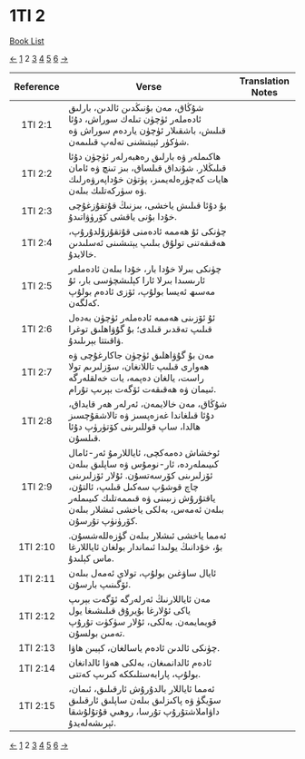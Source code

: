 # 1TI 2
[Book List](../README.md)

[<-](./chapter_1.md) [1](./chapter_1.md) 2 [3](./chapter_3.md) [4](./chapter_4.md) [5](./chapter_5.md) [6](./chapter_6.md) [->](./chapter_3.md)

| Reference | Verse | Translation Notes |
|:---------:|-------|-------------------|
|1TI 2:1|شۇڭاق، مەن بۇنىڭدىن ئالدىن، بارلىق ئادەملەر ئۈچۈن تىلەك سوراش، دۇئا قىلىش، باشقىلار ئۈچۈن ياردەم سوراش ۋە شۈكۈر ئېيتىشنى تەلەپ قىلىمەن.||
|1TI 2:2|ھاكىملەر ۋە بارلىق رەھبەرلەر ئۈچۈن دۇئا قىلىڭلار. شۇنداق قىلساق، بىز تىنچ ۋە ئامان ھايات كەچۈرەلەيمىز، پۈتۈن خۇداپەرۋەرلىك ۋە سۈركەتلىك بىلەن.||
|1TI 2:3|بۇ دۇئا قىلىش ياخشى، بىزنىڭ قۇتقۇزغۇچى خۇدا بۇنى ياقشى كۆرۈۋاتىدۇ.||
|1TI 2:4|چۈنكى ئۇ ھەممە ئادەمنى قۇتقۇزۇلدۇرۇپ، ھەقىقەتنى تولۇق بىلىپ يېتىشىنى ئەسلىدىن خالايدۇ.||
|1TI 2:5|چۈنكى بىرلا خۇدا بار، خۇدا بىلەن ئادەملەر ئارىسىدا بىرلا ئارا كېلىشچۈسى بار، ئۇ مەسىھ ئەيسا بولۇپ، ئۆزى ئادەم بولۇپ كەلگەن.||
|1TI 2:6|ئۇ ئۆزىنى ھەممە ئادەملەر ئۈچۈن بەدەل قىلىپ تەقدىر قىلدى؛ بۇ گۇۋاھلىق توغرا ۋاقىتتا بېرىلىدۇ.||
|1TI 2:7|مەن بۇ گۇۋاھلىق ئۈچۈن جاكارغۇچى ۋە ھەوارى قىلىپ تاللانغان، سۆزلىرىم تولا راست، يالغان دەپمە، يات خەلقلەرگە ئىيمان ۋە ھەقىقەت ئۆگەت بېرىپ تۇرام.||
|1TI 2:8|شۇڭاق، مەن خالايمەن، ئەرلەر ھەر قايداق، دۇئا قىلغاندا غەزەپسىز ۋە تالاشقۇچسىز ھالدا، ساپ قوللىرىنى كۆتۈرۈپ دۇئا قىلسۇن.||
|1TI 2:9|ئوخشاش دەمەكچى، ئاياللارمۇ ئەر-ئامال كىيىملەرده، ئار-نومۇس ۋە ساپلىق بىلەن ئۆزلىرىنى كۆرسەتسۇن. ئۇلار ئۆزلىرىنى چاچ قوشۇپ سەكىل قىلىپ، ئالتۇن، ياقتۇرۇش زىبىنى ۋە قىممەتلىك كىيىملەر بىلەن ئەمەس، بەلكى ياخشى ئىشلار بىلەن كۆرۈنۈپ تۇرسۇن.||
|1TI 2:10|ئەمما ياخشى ئىشلار بىلەن گۈزەللەشسۇن. بۇ، خۇدانىڭ يولىدا ئىماندار بولغان ئاياللارغا ماس كېلىدۇ.||
|1TI 2:11|ئايال ساۋغىن بولۇپ، تولاي ئەمەل بىلەن ئۆگىنىپ بارسۇن.||
|1TI 2:12|مەن ئاياللارنىڭ ئەرلەرگە ئۆگەت بېرىپ ياكى ئۇلارغا بۇيرۇق قىلىشىغا يول قويمايمەن. بەلكى، ئۇلار سۈكۈت تۇرۇپ تەمىن بولسۇن.||
|1TI 2:13|چۈنكى ئالدىن ئادەم ياسالغان، كېيىن ھاۋا.||
|1TI 2:14|ئادەم ئالدانمىغان، بەلكى ھەۋا ئالدانغان بولۇپ، پارابەستلىككە كىرىپ كەتتى.||
|1TI 2:15|ئەمما ئاياللار بالدۇرۇش ئارقىلىق، ئىمان، سۆيگۈ ۋە پاكىزلىق بىلەن ساپلىق ئارقىلىق داۋاملاشتۇرۇپ تۇرسا، روھىي قۇتۇلۇشقا ئېرىشەلەيدۇ.||


[<-](./chapter_1.md) [1](./chapter_1.md) 2 [3](./chapter_3.md) [4](./chapter_4.md) [5](./chapter_5.md) [6](./chapter_6.md) [->](./chapter_3.md)